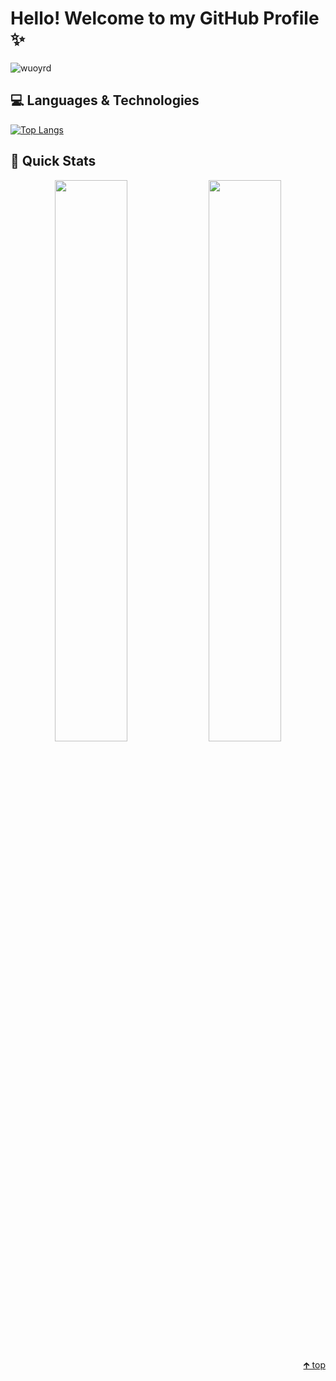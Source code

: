# Hello! Welcome to my GitHub Profile ✨

<p align="left"><img align="left" src="https://komarev.com/ghpvc/?username=wuoyrd" alt="wuoyrd"/></p>

<br/>

## 💻 Languages & Technologies

[![Top Langs](https://github-readme-stats.vercel.app/api/top-langs/?username=wuoyrd&layout=compact&theme=github_dark&hide_border=true&bg_color=22272e&show_icons=true)](https://github.com/anuraghazra/github-readme-stats)

## 🚀 Quick Stats

<p align="center">
  <img width="48%" src="https://github-readme-stats.vercel.app/api?username=wuoyrd&theme=github_dark&show_icons=true&hide_border=true&bg_color=22272e" />
  <img width="48%" src="https://github-readme-streak-stats.herokuapp.com/?user=wuoyrd&theme=github-dark-blue&hide_border=true&background=22272e" />
</p>

<p width="100%" align="right"><a href="#">🡱 top</a></p>

